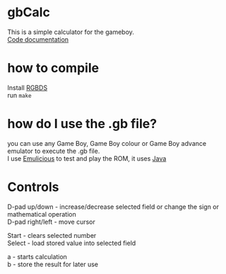 # gbCalc
This is a simple calculator for the gameboy.  
[Code documentation](https://github.com/RLH-2110/gbCalc/wiki#gbcalc-overview)

# how to compile

Install [RGBDS](https://rgbds.gbdev.io/install/)  
run `make`  

# how do I use the .gb file?

you can use any Game Boy, Game Boy colour or Game Boy advance emulator to execute the .gb file.  
I use [Emulicious](https://emulicious.net/downloads/) to test and play the ROM, it uses [Java](https://www.java.com/en/download/)

# Controls

D-pad up/down - increase/decrease selected field or change the sign or mathematical operation  
D-pad right/left - move cursor  
  
Start - clears selected number  
Select - load stored value into selected field  
  
a - starts calculation  
b - store the result for later use  

